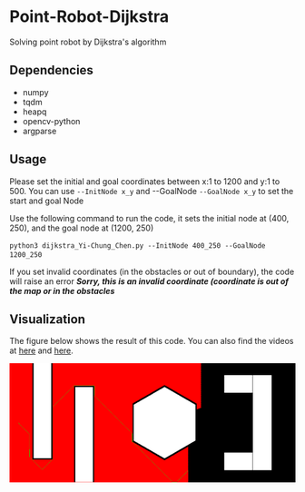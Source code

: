 # Point-Robot-Dijkstra
Solving point robot by Dijkstra's algorithm

## Dependencies
- numpy
- tqdm
- heapq
- opencv-python
- argparse

## Usage
Please set the initial and goal coordinates between x:1 to 1200 and y:1 to 500. You can use `--InitNode x_y` and --GoalNode `--GoalNode x_y` to set the start and goal Node


Use the following command to run the code, it sets the initial node at (400, 250), and the goal node at (1200, 250)
```
python3 dijkstra_Yi-Chung_Chen.py --InitNode 400_250 --GoalNode 1200_250
```
If you set invalid coordinates (in the obstacles or out of boundary), the code will raise an error ***Sorry, this is an invalid coordinate (coordinate is out of the map or in the obstacles***

## Visualization
The figure below shows the result of this code. You can also find the videos at [here](https://drive.google.com/file/d/1XItaZGk7KGhId0BOGH6nqBKidWEgNbxP/view?usp=sharing) and [here](https://drive.google.com/file/d/1GYTHHPmlrfeRB0NDWtgcHBaTJtn3wKqP/view?usp=sharing).

![](./figures/path.png)

